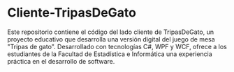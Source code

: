 # Cliente-TripasDeGato
Este repositorio contiene el código del lado cliente de TripasDeGato, un proyecto educativo que desarrolla una versión digital del juego de mesa "Tripas de gato". Desarrollado con tecnologías C#, WPF y WCF, ofrece a los estudiantes de la Facultad de Estadística e Informática una experiencia práctica en el desarrollo de software.
